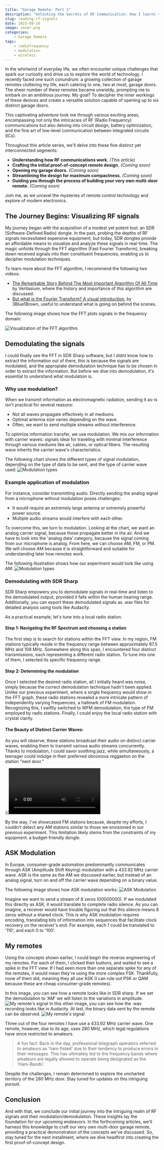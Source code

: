 ```yaml
---
title: "Garage Remote: Part 1"
description: "Unlocking the Secrets of RF Communication: How I learnt to read RF signals"
slug: reading-rf-signals
date: 2023-09-16
image: cover.png
categories:
    - Garage Remote
tags:
    - radiofrequency
    - modulation
    - wireless
---
```


In the whirlwind of everyday life, we often encounter unique challenges that spark our curiosity and drive us to explore the world of technology. I recently faced one such conundrum: a growing collection of garage remotes cluttering my life, each catering to one, two at most, garage doors. The sheer number of these remotes became unwieldy, prompting me to embark on an ambitious journey. My goal? To decipher the inner workings of these devices and create a versatile solution capable of opening up to six distinct garage doors. 

This captivating adventure took me through various exciting areas, encompassing not only the intricacies of RF (Radio Frequency) communications but also delving into circuit design, battery optimization, and the fine art of low-level communication between integrated circuits (ICs).

Throughout this article series, we'll delve into these five distinct yet interconnected segments:

* **Understanding how RF communications work.** *(This article)*
* **Crafting the initial proof-of-concept remote design.** *(Coming soon)*
* **Opening my garage doors.** *(Coming soon)*
* **Streamlining the design for maximum compactness.** *(Coming soon)*
* **Guiding you through the process of building your very own multi-door remote.** *(Coming soon)*

Join me, as we unravel the mysteries of remote control technology and explore of modern electronics.

## The Journey Begins: Visualizing RF signals
My journey began with the acquisition of a modest yet potent tool: an SDR (Software-Defined Radio) dongle. In the past, probing the depths of RF signals necessitated expensive equipment, but today, SDR dongles provide an affordable means to visualize and analyze these signals in real-time. The magic unfolds through the FFT algorithm (Fast Fourier Transform), breaking down received signals into their constituent frequencies, enabling us to decipher modulation techniques. 

To learn more about the FFT algorithm, I recommend the following two videos:
* [The Remarkable Story Behind The Most Important Algorithm Of All Time](https://www.youtube.com/watch?v=nmgFG7PUHfo) by Veritasium, where the history and importance of this algorithm are discussed.
* [But what is the Fourier Transform? A visual introduction.](https://www.youtube.com/watch?v=spUNpyF58BY) by 3Blue1Brown, useful to understand what is going on behind the scenes.

The following image shows how the FFT plots signals in the frequency domain:

![Visualization of the FFT algorithm](images/reading-rf-signals/fft.png)

## Demodulating the signals
I could finally see the FFT in SDR Sharp software, but I didnt know how to extract the information out of there, this is because the signals are modulated, and the appropiate demodulation technique has to be chosen in order to extract the information. But before we dive into demodulation, it's essential to understand what modulation is.

### Why use modulation?
When we transmit information as electromagnetic radiation, sending it as-is isn't practical for several reasons:

* Not all waves propagate effectively in all mediums.
* Optimal antenna size varies depending on the wave.
* Often, we want to send multiple streams without interference.

To optimize information transfer, we use modulation. We mix our information with carrier waves: signals ideal for traveling with minimal interference through various mediums like air, cables, or optical fibers. The resulting wave inherits the carrier wave's characteristics.

The following chart shows the different types of signal modulation, depending on the type of data to be sent, and the type of carrier wave used:
![Modulation types](images/reading-rf-signals/modulations.jpg)

### Example application of modulation
For instance, consider transmitting audio. Directly sending the analog signal from a microphone without modulation poses challenges:

* It would require an extremely large antenna or extremely powerful power source.
* Multiple audio streams would interfere with each other.

To overcome this, we turn to modulation.  Looking at the chart, we want an analog carrier signal, because those propagate better in the air. And we have to look into the 'analog data' category, because the signal coming from our microphone is analog. From here, we can choose AM, FM, or PM. We will choose AM because it is straightforward and suitable for understanding later how remotes work.

The following illustration shows how our experiment would look like using AM:
![Modulation types](images/reading-rf-signals/am-transmission.gif)

### Demodulating with SDR Sharp
SDR Sharp empowers you to demodulate signals in real-time and listen to the demodulated output, provided it falls within the human hearing range. Additionally, you can export these demodulated signals as .wav files for detailed analysis using tools like Audacity.

As a practical example, let's tune into a local radio station.
#### Step 1: Navigating the RF Spectrum and choosing a station
The first step is to search for stations within the FFT view. In my region, FM stations typically reside in the frequency range between approximately 87.5 MHz and 108 MHz. Somewhere along this span, I encountered four distinct transmissions, each representing a different radio station. To tune into one of them, I selected its specific frequency range.

#### Step 2: Determining the modulation
Once I selected the desired radio station, all I initially heard was noise, simply because the correct demodulation technique hadn't been applied. Unlike our previous experiment, where a single frequency would show in the FFT graph, these radio stations revealed a more intricate pattern of independently varying frequencies, a hallmark of FM modulation. Recognizing this, I swiftly switched to WFM demodulation, the type of FM employed by radio stations. Finally, I could enjoy the local radio station with crystal clarity.

#### The Beauty of Distinct Carrier Waves:
As you will observe, these stations broadcast their audio on distinct carrier waves, enabling them to transmit various audio streams concurrently. Thanks to modulation, I could savor soothing jazz, while simultaneously, a teenager could indulge in their preferred obnoxious reggaeton on the station "next door."

{{<video  src="WFM.mp4" controls="yes" >}}

By the way, I've showcased FM stations because, despite my efforts, I couldn't detect any AM stations similar to those we envisioned in our previous experiment. This limitation likely stems from the constraints of my equipment: a budget-friendly dongle.

## ASK Modulation
In Europe, consumer-grade automation predominantly communicates through ASK (Amplitude Shift Keying) modulation with a 433.92 MHz carrier wave. ASK is the same as the AM we discussed earlier, but instead of an analog signal, turn on and off the carrier wave depending on a binary value. 

The following image shows how ASK modulation works:
![ASK Modulation](images/reading-rf-signals/ask.png)

Imagine we want to send a stream of 8 zeros (00000000). If we modulated this directly as ASK, it would translate to complete radio silence. As you can imagine, a receiver would have trouble figuring out that this silence means 8 zeros without a shared clock. This is why ASK modulation requires encoding, translating bits of information into sequences that facilitate clock recovery on the receiver's end. For example, each 1 could be translated to '110', and each 0 to '100'.

## My remotes
Using the concepts shown earlier, I could begin the reverse engineering of my remotes. For each of them, I clicked their buttons, and waited to see a spike in the FFT view. If I had seen more than one separate spike for any of the remotes, it would mean they're using the more complex FSK. Thankfully, none of them did, meaning they all use ASK (I can rule out PSK or QAM because these are cheap consumer-grade remotes). 

In this image, you can see how a remote looks like in SDR sharp. If we set the demodulation to 'AM' we will listen to the variations in amplitude.
![My remote's signal](images/reading-rf-signals/sdr_ask.png)
In this other image, you can see how the .wav recording looks like in Audacity. At last, the binary data sent by the remote can be observed.
![My remote's signal](images/reading-rf-signals/audacity.png)


Three out of the four remotes I have use a 433.92 MHz carrier wave. One remote, however, due to its age, uses 280 MHz, which legal regulations have since restricted to amateurs.

> A fun fact: Back in the day, professional telegraph operators referred to amateurs as 'ham-fisted' due to their tendency to produce errors in their messages. This has ultimately led to the frequency bands where amateurs are legally allowed to operate being designated as the 'Ham-Bands'.

Despite the challenges, I remain determined to explore the uncharted territory of the 280 MHz door. Stay tuned for updates on this intriguing pursuit.

## Conclusion
And with that, we conclude our initial journey into the intriguing realm of RF signals and their modulation/demodulation. These insights lay the foundation for our upcoming endeavors. In the forthcoming articles, we'll harness this knowledge to craft our very own multi-door garage remote, providing a practical demonstration of the concepts we've discussed. So, stay tuned for the next installment, where we dive headfirst into creating the first proof-of-concept design.